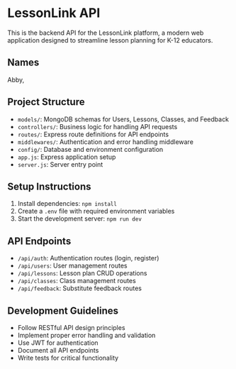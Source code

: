 # LessonLink API

This is the backend API for the LessonLink platform, a modern web application designed to streamline lesson planning for K-12 educators.

## Names
Abby, 

## Project Structure

- `models/`: MongoDB schemas for Users, Lessons, Classes, and Feedback
- `controllers/`: Business logic for handling API requests
- `routes/`: Express route definitions for API endpoints
- `middlewares/`: Authentication and error handling middleware
- `config/`: Database and environment configuration
- `app.js`: Express application setup
- `server.js`: Server entry point

## Setup Instructions

1. Install dependencies: `npm install`
2. Create a `.env` file with required environment variables
3. Start the development server: `npm run dev`

## API Endpoints

- `/api/auth`: Authentication routes (login, register)
- `/api/users`: User management routes
- `/api/lessons`: Lesson plan CRUD operations
- `/api/classes`: Class management routes
- `/api/feedback`: Substitute feedback routes

## Development Guidelines

- Follow RESTful API design principles
- Implement proper error handling and validation
- Use JWT for authentication
- Document all API endpoints
- Write tests for critical functionality
